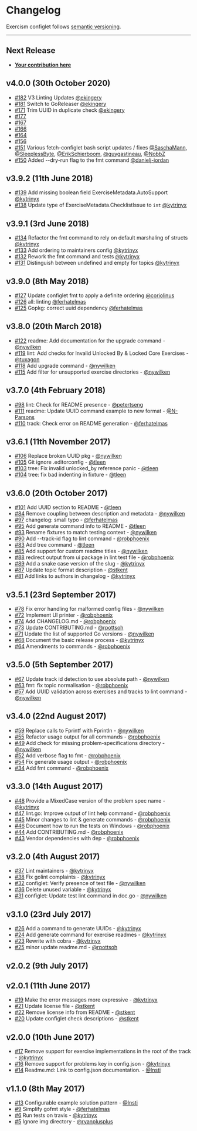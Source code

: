# Changelog

Exercism configlet follows [semantic versioning](http://semver.org/).

----------------

## Next Release

* [**Your contribution here**](/CONTRIBUTING.md)

## v4.0.0 (30th October 2020)

* [#182](https://github.com/exercism/configlet/pull/182)
    V3 Linting Updates [@ekingery]
* [#181](https://github.com/exercism/configlet/pull/181)
    Switch to GoReleaser [@ekingery]
* [#171](https://github.com/exercism/configlet/pull/171)
    Trim UUID in duplicate check [@ekingery]
* [#177](https://github.com/exercism/configlet/pull/177)
* [#167](https://github.com/exercism/configlet/pull/167)
* [#166](https://github.com/exercism/configlet/pull/166)
* [#164](https://github.com/exercism/configlet/pull/164)
* [#156](https://github.com/exercism/configlet/pull/156)
* [#151](https://github.com/exercism/configlet/pull/151)
    Various fetch-configlet bash script updates / fixes [@SaschaMann], [@SleeplessByte], [@ErikSchierboom], [@guygastineau], [@NobbZ]
* [#150](https://github.com/exercism/configlet/pull/150)
    Added --dry-run flag to the fmt command [@danielj-jordan]  

## v3.9.2 (11th June 2018)
* [#139](https://github.com/exercism/configlet/pull/139)
    Add missing boolean field ExerciseMetadata.AutoSupport [@kytrinyx]
* [#138](https://github.com/exercism/configlet/pull/138)
    Update type of ExerciseMetadata.ChecklistIssue to `int` [@kytrinyx]

## v3.9.1 (3rd June 2018)

* [#134](https://github.com/exercism/configlet/pull/134)
    Refactor the fmt command to rely on default marshaling of structs [@kytrinyx]
* [#133](https://github.com/exercism/configlet/pull/133)
    Add ordering to maintainers config [@kytrinyx]
* [#132](https://github.com/exercism/configlet/pull/132)
    Rework the fmt command and tests [@kytrinyx]
* [#131](https://github.com/exercism/configlet/pull/131)
    Distinguish between undefined and empty for topics [@kytrinyx]

## v3.9.0 (8th May 2018)

* [#127](https://github.com/exercism/configlet/pull/127)  Update configlet fmt to apply a definite ordering [@coriolinus]
* [#126](https://github.com/exercism/configlet/pull/126)  all: linting [@ferhatelmas]
* [#125](https://github.com/exercism/configlet/pull/125)  Gopkg: correct uuid dependency [@ferhatelmas]

## v3.8.0 (20th March 2018)

* [#122](https://github.com/exercism/configlet/pull/122) readme: Add documentation for the upgrade command - [@nywilken]
* [#119](https://github.com/exercism/configlet/pull/119) lint: Add checks for Invalid Unlocked By & Locked Core Exercises - [@tuxagon]
* [#118](https://github.com/exercism/configlet/pull/118) Add upgrade command - [@nywilken]
* [#115](https://github.com/exercism/configlet/pull/115) Add filter for unsupported exercise directories - [@nywilken]

## v3.7.0 (4th February 2018)

* [#98](https://github.com/exercism/configlet/pull/98) lint: Check for README presence - [@petertseng]
* [#111](https://github.com/exercism/configlet/pull/111) readme: Update UUID command example to new format - [@N-Parsons]
* [#110](https://github.com/exercism/configlet/pull/110) track: Check error on README generation - [@ferhatelmas]

## v3.6.1 (11th November 2017)

* [#106](https://github.com/exercism/configlet/pull/106) Replace broken UUID pkg - [@nywilken]
* [#105](https://github.com/exercism/configlet/pull/105) Git ignore .editorconfig - [@tleen]
* [#103](https://github.com/exercism/configlet/pull/103) tree: Fix invalid unlocked_by reference panic - [@tleen]
* [#104](https://github.com/exercism/configlet/pull/104) tree: fix bad indenting in fixture - [@tleen]

## v3.6.0 (20th October 2017)

* [#101](https://github.com/exercism/configlet/pull/101) Add UUID section to README - [@tleen]
* [#84](https://github.com/exercism/configlet/pull/84) Remove coupling between description and metadata - [@nywilken]
* [#97](https://github.com/exercism/configlet/pull/97) changelog: small typo - [@ferhatelmas]
* [#95](https://github.com/exercism/configlet/pull/95) Add generate command info to README - [@tleen]
* [#93](https://github.com/exercism/configlet/pull/93) Rename fixtures to match testing context - [@nywilken]
* [#90](https://github.com/exercism/configlet/pull/90) Add --track-id flag to lint command - [@robphoenix]
* [#83](https://github.com/exercism/configlet/pull/83) Add tree command - [@tleen]
* [#85](https://github.com/exercism/configlet/pull/85) Add support for custom readme titles - [@nywilken]
* [#88](https://github.com/exercism/configlet/pull/88) redirect output from ui package in lint test file - [@robphoenix]
* [#89](https://github.com/exercism/configlet/pull/89) Add a snake case version of the slug - [@kytrinyx]
* [#87](https://github.com/exercism/configlet/pull/87) Update topic format description - [@stkent]
* [#81](https://github.com/exercism/configlet/pull/81) Add links to authors in changelog - [@kytrinyx]

## v3.5.1 (23rd September 2017)

* [#78](https://github.com/exercism/configlet/pull/78) Fix error handling for malformed config files - [@nywilken]
* [#72](https://github.com/exercism/configlet/pull/72) Implement UI printer - [@robphoenix]
* [#74](https://github.com/exercism/configlet/pull/74) Add CHANGELOG.md - [@robphoenix]
* [#73](https://github.com/exercism/configlet/pull/73) Update CONTRIBUTING.md - [@rpottsoh]
* [#71](https://github.com/exercism/configlet/pull/71) Update the list of supported Go versions - [@nywilken]
* [#68](https://github.com/exercism/configlet/pull/68) Document the basic release process - [@kytrinyx]
* [#64](https://github.com/exercism/configlet/pull/64) Amendments to commands - [@robphoenix]

## v3.5.0 (5th September 2017)

* [#67](https://github.com/exercism/configlet/pull/67) Update track id detection to use absolute path - [@nywilken]
* [#63](https://github.com/exercism/configlet/pull/63) fmt: fix topic normalisation - [@robphoenix]
* [#57](https://github.com/exercism/configlet/pull/57) Add UUID validation across exercises and tracks to lint command - [@nywilken]

## v3.4.0 (22nd August 2017)

* [#59](https://github.com/exercism/configlet/pull/59) Replace calls to Fprintf with Fprintln - [@nywilken]
* [#55](https://github.com/exercism/configlet/pull/55) Refactor usage output for all commands - [@robphoenix]
* [#49](https://github.com/exercism/configlet/pull/49) Add check for missing problem-specifications directory - [@nywilken]
* [#52](https://github.com/exercism/configlet/pull/52) Add verbose flag to fmt - [@robphoenix]
* [#54](https://github.com/exercism/configlet/pull/54) Fix generate usage output - [@robphoenix]
* [#34](https://github.com/exercism/configlet/pull/34) Add fmt command - [@robphoenix]

## v3.3.0 (14th August 2017)

* [#48](https://github.com/exercism/configlet/pull/48) Provide a MixedCase version of the problem spec name - [@kytrinyx]
* [#47](https://github.com/exercism/configlet/pull/47) lint.go: Improve output of lint help command - [@robphoenix]
* [#45](https://github.com/exercism/configlet/pull/45) Minor changes to lint & generate commands - [@robphoenix]
* [#46](https://github.com/exercism/configlet/pull/46) Document how to run the tests on Windows - [@robphoenix]
* [#44](https://github.com/exercism/configlet/pull/44) Add CONTRIBUTING.md - [@robphoenix]
* [#43](https://github.com/exercism/configlet/pull/43) Vendor dependencies with dep - [@robphoenix]

## v3.2.0 (4th August 2017)

* [#37](https://github.com/exercism/configlet/pull/37) Lint maintainers - [@kytrinyx]
* [#38](https://github.com/exercism/configlet/pull/38) Fix golint complaints - [@kytrinyx]
* [#32](https://github.com/exercism/configlet/pull/32) configlet: Verify presence of test file - [@nywilken]
* [#36](https://github.com/exercism/configlet/pull/36) Delete unused variable - [@kytrinyx]
* [#31](https://github.com/exercism/configlet/pull/31) configlet: Update test lint command in doc.go - [@nywilken]

## v3.1.0 (23rd July 2017)

* [#26](https://github.com/exercism/configlet/pull/26) Add a command to generate UUIDs - [@kytrinyx]
* [#24](https://github.com/exercism/configlet/pull/24) Add generate command for exercise readmes - [@kytrinyx]
* [#23](https://github.com/exercism/configlet/pull/23) Rewrite with cobra - [@kytrinyx]
* [#25](https://github.com/exercism/configlet/pull/25) minor update readme.md - [@rpottsoh]

## v2.0.2 (9th July 2017)

## v2.0.1 (11th June 2017)

* [#19](https://github.com/exercism/configlet/pull/19) Make the error messages more expressive - [@kytrinyx]
* [#21](https://github.com/exercism/configlet/pull/21) Update license file - [@stkent]
* [#22](https://github.com/exercism/configlet/pull/22) Remove license info from README - [@stkent]
* [#20](https://github.com/exercism/configlet/pull/20) Update configlet check descriptions - [@stkent]

## v2.0.0 (10th June 2017)

* [#17](https://github.com/exercism/configlet/pull/17) Remove support for exercise implementations in the root of the track - [@kytrinyx]
* [#16](https://github.com/exercism/configlet/pull/16) Remove support for problems key in config.json - [@kytrinyx]
* [#14](https://github.com/exercism/configlet/pull/14) Readme.md: Link to config.json documentation. - [@Insti]

## v1.1.0 (8th May 2017)

* [#13](https://github.com/exercism/configlet/pull/13) Configurable example solution pattern - [@Insti]
* [#9](https://github.com/exercism/configlet/pull/9) Simplify gofmt style - [@ferhatelmas]
* [#6](https://github.com/exercism/configlet/pull/6) Run tests on travis - [@kytrinyx]
* [#5](https://github.com/exercism/configlet/pull/5) Ignore img directory - [@ryanplusplus]

[@coriolinus]: https://github.com/coriolinus
[@Insti]: https://github.com/Insti
[@ferhatelmas]: https://github.com/ferhatelmas
[@kytrinyx]: https://github.com/kytrinyx
[@N-Parsons]: https://github.com/N-Parsons
[@nywilken]: https://github.com/nywilken
[@robphoenix]: https://github.com/robphoenix
[@rpottsoh]: https://github.com/rpottsoh
[@ryanplusplus]: https://github.com/ryanplusplus
[@petertseng]: https://github.com/petertseng
[@stkent]: https://github.com/stkent
[@tleen]: https://github.com/tleen
[@tuxagon]: https://github.com/tuxagon
[@danielj-jordan]: https://github.com/danielj-jordan
[@ekingery]: https://github.com/ekingery
[@ErikSchierboom]: https://github.com/ErikSchierboom
[@SleeplessByte]: https://github.com/SleeplessByte
[@SaschaMann]: https://github.com/SaschaMann
[@guygastineau]: https://github.com/guygastineau
[@NobbZ]: https://github.com/NobbZ
